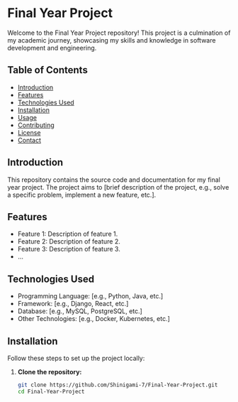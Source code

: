 # Final Year Project

Welcome to the Final Year Project repository! This project is a culmination of my academic journey, showcasing my skills and knowledge in software development and engineering.

## Table of Contents
- [Introduction](#introduction)
- [Features](#features)
- [Technologies Used](#technologies-used)
- [Installation](#installation)
- [Usage](#usage)
- [Contributing](#contributing)
- [License](#license)
- [Contact](#contact)

## Introduction

This repository contains the source code and documentation for my final year project. The project aims to [brief description of the project, e.g., solve a specific problem, implement a new feature, etc.].

## Features

- Feature 1: Description of feature 1.
- Feature 2: Description of feature 2.
- Feature 3: Description of feature 3.
- ...

## Technologies Used

- Programming Language: [e.g., Python, Java, etc.]
- Framework: [e.g., Django, React, etc.]
- Database: [e.g., MySQL, PostgreSQL, etc.]
- Other Technologies: [e.g., Docker, Kubernetes, etc.]

## Installation

Follow these steps to set up the project locally:

1. **Clone the repository:**
   ```sh
   git clone https://github.com/Shinigami-7/Final-Year-Project.git
   cd Final-Year-Project
